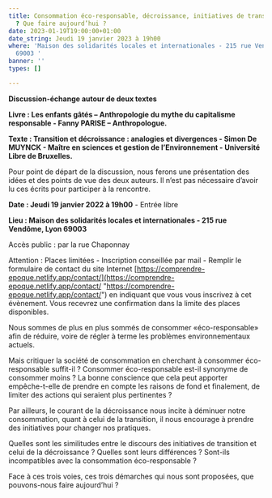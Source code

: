 ```yaml
---
title: Consommation éco-responsable, décroissance, initiatives de transition écologique
  ? Que faire aujourd’hui ?
date: 2023-01-19T19:00:00+01:00
date_string: Jeudi 19 janvier 2023 à 19h00
where: 'Maison des solidarités locales et internationales - 215 rue Vendôme, Lyon
  69003 '
banner: ''
types: []

---
```

**Discussion-échange autour de deux textes**

**Livre : Les enfants gâtés – Anthropologie du mythe du capitalisme responsable - Fanny PARISE – Anthropologue.**

**Texte : Transition et décroissance : analogies et divergences - Simon De MUYNCK - Maître en sciences et gestion de l’Environnement - Université Libre de Bruxelles.**

Pour point de départ de la discussion, nous ferons une présentation des idées et des points de vue des deux auteurs. Il n’est pas nécessaire d’avoir lu ces écrits pour participer à la rencontre.

**Date : Jeudi 19 janvier 2022 à 19h00** - Entrée libre

**Lieu : Maison des solidarités locales et internationales - 215 rue Vendôme, Lyon 69003**

Accès public : par la rue Chaponnay

Attention : Places limitées - Inscription conseillée par mail - Remplir le formulaire de contact du site Internet [https://comprendre-epoque.netlify.app/contact/](https://comprendre-epoque.netlify.app/contact/ "https://comprendre-epoque.netlify.app/contact/") en indiquant que vous vous inscrivez à cet évènement. Vous recevrez une confirmation dans la limite des places disponibles.

Nous sommes de plus en plus sommés de consommer «éco-responsable» afin de réduire, voire de régler à terme les problèmes environnementaux actuels.

Mais critiquer la société de consommation en cherchant à consommer éco-responsable suffit-il ? Consommer éco-responsable est-il synonyme de consommer moins ? La bonne conscience que cela peut apporter empêche-t-elle de prendre en compte les raisons de fond et finalement, de limiter des actions qui seraient plus pertinentes ?

Par ailleurs, le courant de la décroissance nous incite à déminuer notre consommation, quant à celui de la transition, il nous encourage à prendre des initiatives pour changer nos pratiques.

Quelles sont les similitudes entre le discours des initiatives de transition et celui de la décroissance ? Quelles sont leurs différences ? Sont-ils incompatibles avec la consommation éco-responsable ?

Face à ces trois voies, ces trois démarches qui nous sont proposées, que pouvons-nous faire aujourd’hui ?